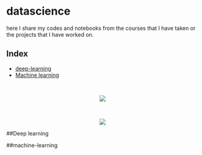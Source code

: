 # datascience
here I share my codes and notebooks from the courses that I have taken or the projects that I have worked on.

## Index

* [deep-learning](#deep-learning)
* [Machine learning](#machine-learning)


<br/>
<p align="center">
  <img src="http://i.imgur.com/ZhKXrKZ.png">
</p>
<br/>
<p align="center">
  <img src="http://i.imgur.com/ZhKXrKZ.png">
</p>

##Deep learning

##machine-learning
